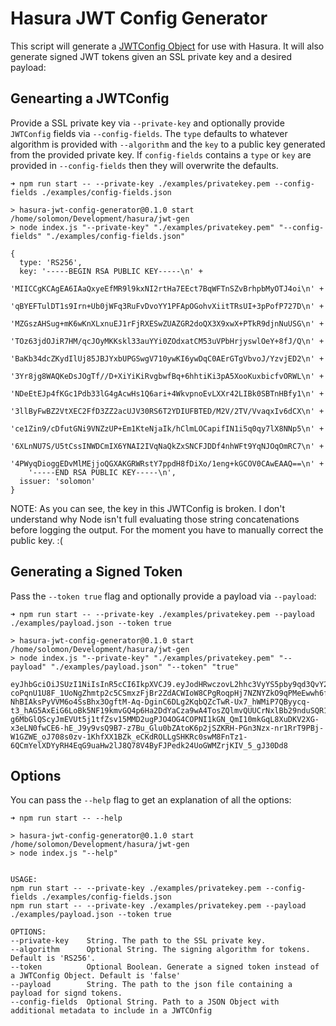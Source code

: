 # Hasura JWT Config Generator

This script will generate a [JWTConfig
Object](https://hasura.io/docs/latest/graphql/core/auth/authentication/jwt.html#auth-jwt)
for use with Hasura. It will also generate signed JWT tokens given an
SSL private key and a desired payload:

## Genearting a JWTConfig

Provide a SSL private key via `--private-key` and optionally provide
`JWTConfig` fields via `--config-fields`. The `type` defaults to
whatever algorithm is provided with `--algorithm` and the `key` to a
public key generated from the provided private key. If `config-fields`
contains a `type` or `key` are provided in `--config-fields` then they
will overwrite the defaults.

```
➜ npm run start -- --private-key ./examples/privatekey.pem --config-fields ./examples/config-fields.json

> hasura-jwt-config-generator@0.1.0 start /home/solomon/Development/hasura/jwt-gen
> node index.js "--private-key" "./examples/privatekey.pem" "--config-fields" "./examples/config-fields.json"

{
  type: 'RS256',
  key: '-----BEGIN RSA PUBLIC KEY-----\n' +
    'MIICCgKCAgEA6IAaQxyeEfMR9l9kxNI2rtHa7EEct7BqWFTnSZvBrhpbMyOTJ4oi\n' +
    'qBYEFTulDT1s9Irn+Ub0jWFq3RuFvDvoYY1PFApOGohvXiitTRsUI+3pPofP727D\n' +
    'MZGszAHSug+mK6wKnXLxnuEJ1rFjRXESwZUAZGR2doQX3X9xwX+PTkR9djnNuUSG\n' +
    'TOz63jdOJiR7HM/qcJOyMKKskl33auYYi0ZOdxatCM53uVPbHrjyswlOeY+8fJ/Q\n' +
    'BaKb34dcZKydIlUj85JBJYxbUPGSwgV710ywKI6ywDqC0AErGTgVbvoJ/YzvjED2\n' +
    '3Yr8jg8WAQKeDsJOgTf//D+XiYiKiRvgbwfBq+6hhtiKi3pA5XooKuxbicfvORWL\n' +
    'NDeEtEJp4fKGc1Pdb33lG4gAcwHs1Q6ari+4WkvpnoEvLXXr42LIBk0SBTnHBfy1\n' +
    '3llByFwBZ2VtXEC2FfD3ZZ2acUJV30RS6T2YDIUFBTED/M2V/2TV/VvaqxIv6dCX\n' +
    'ce1Zin9/cDfutGNi9VNZzUP+Em1KteNjaIk/hClmLOCapifIN1i5q0qy7lX8NNp5\n' +
    '6XLnNU7S/U5tCssINWDCmIX6YNAI2IVqNaQkZxSNCFJDDf4nhWFt9YqNJOqOmRC7\n' +
    '4PWyqDioggEDvMlMEjjoQGXAKGRWRstY7ppdH8fDiXo/1eng+kGCOV0CAwEAAQ==\n' +
    '-----END RSA PUBLIC KEY-----\n',
  issuer: 'solomon'
}
```

NOTE: As you can see, the key in this JWTConfig is broken. I don't
understand why Node isn't full evaluating those string concatenations
before logging the output. For the moment you have to manually correct
the public key. :(

## Generating a Signed Token

Pass the `--token true` flag and optionally provide a payload via `--payload`:

```
➜ npm run start -- --private-key ./examples/privatekey.pem --payload ./examples/payload.json --token true

> hasura-jwt-config-generator@0.1.0 start /home/solomon/Development/hasura/jwt-gen
> node index.js "--private-key" "./examples/privatekey.pem" "--payload" "./examples/payload.json" "--token" "true"

eyJhbGciOiJSUzI1NiIsInR5cCI6IkpXVCJ9.eyJodHRwczovL2hhc3VyYS5pby9qd3QvY2xhaW1zIjp7IngtaGFzdXJhLWFsbG93ZWQtcm9sZXMiOlsiYWRtaW4iXSwieC1oYXN1cmEtZGVmYXVsdC1yb2xlIjoiYWRtaW4iLCJ4LWhhc3VyYS11c2VyLWlkIjoiMDIzNDU2Nzg5MCIsIngtaGFzdXJhLW9yZy1pZCI6IjEyNCJ9LCJqdGkiOiIwNDk4NGEwOS1lNzI5LTQ4NzktOGQxYS0wNzg4M2M3M2U1ZWIiLCJpYXQiOjE2MzcyNjg0MDl9.4OXQfqDfzVnvurNprro1Wf5JN436UokmjdlW-coPqnU1U8F_1UoNgZhmtp2c5CSmxzFjBr2ZdACWIoW8CPgRoqpHj7NZNYZkO9qPMeEwwh6fdiCLcQHdnm6gJoG9OYVxsg2NwM70gOztcnnWV4BFlXgu46r67lY6SMwB6IfLq9HEZ_j6Swq6HeXdTFIYKG4H6_xzVbru0FCKzmdZHqkSSHnz5FreaVGgW0DH5JxmUFzkMfip2good_Vy2DFMeBhSp3uKqXyKWYwdpb_lSIf-NhBIAksPyVVM6o4SsBhx3OgftM-Aq-DginC6DLg2KqbQZcTwR-Ux7_hWMiP7QByycq-t3_hAG5AxEiG6LoBk5NF19kmvGQ4p6Ha2DdYaCza9wA4TosZQlmvQUUCrNxlBb29nduSQR11CWtzhkONewmq0-g6MbGlQScyJmEVUt5j1tfZsv15MMD2ugPJO4OG4COPNI1kGN_QmI10mkGqL8XuDKV2XG-x3eLN0fwCE6-hE_J9y9vsQ9B7-z7Bu_Glu0bZAtoK6p2jSZKRH-PGn3Nzx-nr1RrT9PBj-W1GZWE_oJ708s0zv-1KhfXX1BZk_eCKdROLLgSHKRc0swM8FnTz1-6QCmYelXDYyRH4EqG9uaHw2lJ8Q78V4ByFJPedk24UoGWMZrjKIV_5_gJ30Dd8
```

## Options

You can pass the `--help` flag to get an explanation of all the options:

```
➜ npm run start -- --help

> hasura-jwt-config-generator@0.1.0 start /home/solomon/Development/hasura/jwt-gen
> node index.js "--help"


USAGE:
npm run start -- --private-key ./examples/privatekey.pem --config-fields ./examples/config-fields.json
npm run start -- --private-key ./examples/privatekey.pem --payload ./examples/payload.json --token true

OPTIONS:
--private-key    String. The path to the SSL private key.
--algorithm      Optional String. The signing algorithm for tokens. Default is 'RS256'.
--token          Optional Boolean. Generate a signed token instead of a JWTConfig Object. Default is 'false'
--payload        String. The path to the json file containing a payload for signd tokens.
--config-fields  Optional String. Path to a JSON Object with additional metadata to include in a JWTCOnfig
```
